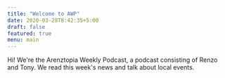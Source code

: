 ```yaml
---
title: "Welcome to AWP"
date: 2020-03-28T8:42:35+5:00
draft: false
featured: true
menu: main
---
```


Hi! We're the Arenztopia Weekly Podcast, a podcast consisting of Renzo and Tony. We read this week's news and talk about local events.

